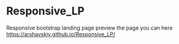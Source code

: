 # Responsive_LP
Responsive bootstrap landing page
preview the page you can here https://arshavskiy.github.io/Responsive_LP/
